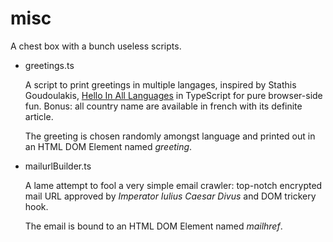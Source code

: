 # misc
A chest box with a bunch useless scripts.

* greetings.ts

  A script to print greetings in multiple langages, inspired by Stathis Goudoulakis, [Hello In All Languages](https://github.com/stathisg/hello-in-all-languages/blob/master/hello-in-all-languages.php) in TypeScript for pure browser-side fun. Bonus: all country name are available in french with its definite article.

  The greeting is chosen randomly amongst language and printed out in an HTML DOM Element named *greeting*.

* mailurlBuilder.ts

  A lame attempt to fool a very simple email crawler: top-notch encrypted  mail URL approved by *Imperator Iulius Caesar Divus* and DOM trickery hook.

  The email is bound to an HTML DOM Element named *mailhref*.

